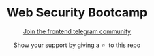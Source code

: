 <div align="center">
	<h1>Web Security Bootcamp</h1>
</div>
<div align="center">
	<p><a href="https://t.me/teamdevkode" target="_blank">Join the frontend telegram community</a></p>
	<p>Show your support by giving a ⭐&nbsp;&nbsp;to this repo</p>
</div>
